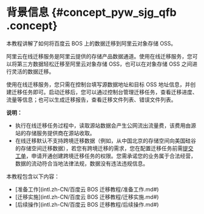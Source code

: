 # 背景信息 {#concept_pyw_sjg_qfb .concept}

本教程讲解了如何将百度云 BOS 上的数据迁移到阿里云对象存储 OSS。

阿里云在线迁移服务是阿里云提供的存储产品数据通道。使用在线迁移服务，您可以将第三方数据轻松迁移至阿里云对象存储 OSS，也可以在对象存储 OSS 之间进行灵活的数据迁移。

使用在线迁移服务，您只需在控制台填写源数据地址和目标 OSS 地址信息，并创建迁移任务即可。启动迁移后，您可以通过控制台管理迁移任务，查看迁移进度、流量等信息；也可以生成迁移报告，查看迁移文件列表、错误文件列表。

**说明：** 

-   执行在线迁移任务过程中，读取源站数据会产生公网流出流量费，该费用由源站的存储服务提供商在源站收取。
-   在线迁移默认不支持跨境迁移数据（例如，从中国北京的存储空间向美国硅谷的存储空间迁移数据），若您有跨境迁移的需求，您在配置迁移任务前需[提交工单](https://selfservice.console.aliyun.com)，申请开通创建跨境迁移任务的权限。您需承诺您的业务属于合法经营，数据的流动符合当地法律法规，数据没有违法违规信息。

本教程包含以下内容：

-   [准备工作](intl.zh-CN/百度云 BOS 迁移教程/准备工作.md#)
-   [迁移实施](intl.zh-CN/百度云 BOS 迁移教程/迁移实施.md#)
-   [后续操作](intl.zh-CN/百度云 BOS 迁移教程/后续操作.md#)

